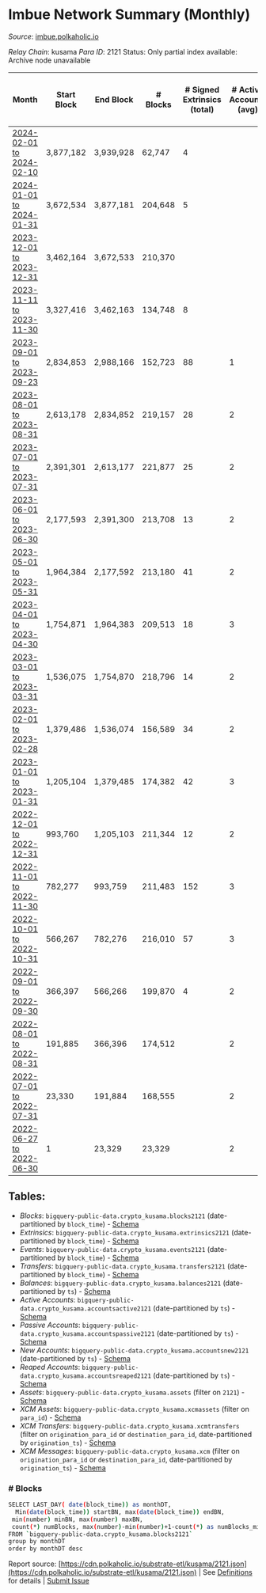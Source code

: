 # Imbue Network Summary (Monthly)

_Source_: [imbue.polkaholic.io](https://imbue.polkaholic.io)

*Relay Chain*: kusama
*Para ID*: 2121
Status: Only partial index available: Archive node unavailable


| Month | Start Block | End Block | # Blocks | # Signed Extrinsics (total) | # Active Accounts (avg) | # Addresses with Balances (max) | Issues |
| ----- | ----------- | --------- | -------- | --------------------------- | ----------------------- | ------------------------------- | ------ |
| [2024-02-01 to 2024-02-10](/kusama/2121-imbue/2024-02-29.md) | 3,877,182 | 3,939,928 | 62,747 | 4 |  |  | -   |   
| [2024-01-01 to 2024-01-31](/kusama/2121-imbue/2024-01-31.md) | 3,672,534 | 3,877,181 | 204,648 | 5 |  |  | -   |   
| [2023-12-01 to 2023-12-31](/kusama/2121-imbue/2023-12-31.md) | 3,462,164 | 3,672,533 | 210,370 |  |  |  | -   |   
| [2023-11-11 to 2023-11-30](/kusama/2121-imbue/2023-11-30.md) | 3,327,416 | 3,462,163 | 134,748 | 8 |  |  | -   |   
| [2023-09-01 to 2023-09-23](/kusama/2121-imbue/2023-09-30.md) | 2,834,853 | 2,988,166 | 152,723 | 88 | 1 | 359 | -  **BROKEN** (0.39%) |   
| [2023-08-01 to 2023-08-31](/kusama/2121-imbue/2023-08-31.md) | 2,613,178 | 2,834,852 | 219,157 | 28 | 2 | 355 | - 2,518 (1.14%) |   
| [2023-07-01 to 2023-07-31](/kusama/2121-imbue/2023-07-31.md) | 2,391,301 | 2,613,177 | 221,877 | 25 | 2 | 355 | -   |   
| [2023-06-01 to 2023-06-30](/kusama/2121-imbue/2023-06-30.md) | 2,177,593 | 2,391,300 | 213,708 | 13 | 2 | 357 | -   |   
| [2023-05-01 to 2023-05-31](/kusama/2121-imbue/2023-05-31.md) | 1,964,384 | 2,177,592 | 213,180 | 41 | 2 | 358 | - 29 (0.01%) |   
| [2023-04-01 to 2023-04-30](/kusama/2121-imbue/2023-04-30.md) | 1,754,871 | 1,964,383 | 209,513 | 18 | 3 | 334 | -   |   
| [2023-03-01 to 2023-03-31](/kusama/2121-imbue/2023-03-31.md) | 1,536,075 | 1,754,870 | 218,796 | 14 | 2 | 334 | -   |   
| [2023-02-01 to 2023-02-28](/kusama/2121-imbue/2023-02-28.md) | 1,379,486 | 1,536,074 | 156,589 | 34 | 2 | 332 | -   |   
| [2023-01-01 to 2023-01-31](/kusama/2121-imbue/2023-01-31.md) | 1,205,104 | 1,379,485 | 174,382 | 42 | 3 | 330 | -   |   
| [2022-12-01 to 2022-12-31](/kusama/2121-imbue/2022-12-31.md) | 993,760 | 1,205,103 | 211,344 | 12 | 2 | 317 | -   |   
| [2022-11-01 to 2022-11-30](/kusama/2121-imbue/2022-11-30.md) | 782,277 | 993,759 | 211,483 | 152 | 3 | 317 | -   |   
| [2022-10-01 to 2022-10-31](/kusama/2121-imbue/2022-10-31.md) | 566,267 | 782,276 | 216,010 | 57 | 3 | 309 | -   |   
| [2022-09-01 to 2022-09-30](/kusama/2121-imbue/2022-09-30.md) | 366,397 | 566,266 | 199,870 | 4 | 2 | 298 | -   |   
| [2022-08-01 to 2022-08-31](/kusama/2121-imbue/2022-08-31.md) | 191,885 | 366,396 | 174,512 |  | 2 | 2 | -   |   
| [2022-07-01 to 2022-07-31](/kusama/2121-imbue/2022-07-31.md) | 23,330 | 191,884 | 168,555 |  | 2 | 2 | -   |   
| [2022-06-27 to 2022-06-30](/kusama/2121-imbue/2022-06-30.md) | 1 | 23,329 | 23,329 |  | 2 | 2 | -   |   

## Tables:

* _Blocks_: `bigquery-public-data.crypto_kusama.blocks2121` (date-partitioned by `block_time`) - [Schema](/schema/balances.json)
* _Extrinsics_: `bigquery-public-data.crypto_kusama.extrinsics2121` (date-partitioned by `block_time`) - [Schema](/schema/extrinsics.json)
* _Events_: `bigquery-public-data.crypto_kusama.events2121` (date-partitioned by `block_time`) - [Schema](/schema/events.json)
* _Transfers_: `bigquery-public-data.crypto_kusama.transfers2121` (date-partitioned by `block_time`) - [Schema](/schema/transfers.json)
* _Balances_: `bigquery-public-data.crypto_kusama.balances2121` (date-partitioned by `ts`) - [Schema](/schema/balances.json)
* _Active Accounts_: `bigquery-public-data.crypto_kusama.accountsactive2121` (date-partitioned by `ts`) - [Schema](/schema/accountsactive.json)
* _Passive Accounts_: `bigquery-public-data.crypto_kusama.accountspassive2121` (date-partitioned by `ts`) - [Schema](/schema/accountspassive.json)
* _New Accounts_: `bigquery-public-data.crypto_kusama.accountsnew2121` (date-partitioned by `ts`) - [Schema](/schema/accountsnew.json)
* _Reaped Accounts_: `bigquery-public-data.crypto_kusama.accountsreaped2121` (date-partitioned by `ts`) - [Schema](/schema/accountsreaped.json)
* _Assets_: `bigquery-public-data.crypto_kusama.assets` (filter on `2121`) - [Schema](/schema/assets.json)
* _XCM Assets_: `bigquery-public-data.crypto_kusama.xcmassets` (filter on `para_id`) - [Schema](/schema/xcmassets.json)
* _XCM Transfers_: `bigquery-public-data.crypto_kusama.xcmtransfers` (filter on `origination_para_id` or `destination_para_id`, date-partitioned by `origination_ts`) - [Schema](/schema/xcmtransfers.json)
* _XCM Messages_: `bigquery-public-data.crypto_kusama.xcm` (filter on `origination_para_id` or `destination_para_id`, date-partitioned by `origination_ts`) - [Schema](/schema/xcm.json)

### # Blocks
```bash
SELECT LAST_DAY( date(block_time)) as monthDT,
  Min(date(block_time)) startBN, max(date(block_time)) endBN, 
 min(number) minBN, max(number) maxBN, 
 count(*) numBlocks, max(number)-min(number)+1-count(*) as numBlocks_missing 
FROM `bigquery-public-data.crypto_kusama.blocks2121` 
group by monthDT 
order by monthDT desc
```


Report source: [https://cdn.polkaholic.io/substrate-etl/kusama/2121.json](https://cdn.polkaholic.io/substrate-etl/kusama/2121.json) | See [Definitions](/DEFINITIONS.md) for details | [Submit Issue](https://github.com/colorfulnotion/substrate-etl/issues)
